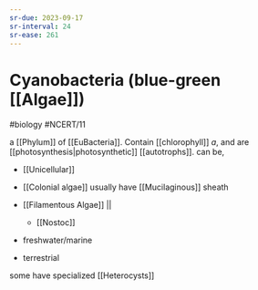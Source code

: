 ```yaml
---
sr-due: 2023-09-17
sr-interval: 24
sr-ease: 261
---
```

# Cyanobacteria (blue-green [[Algae]])
#biology #NCERT/11 

a [[Phylum]] of [[EuBacteria]]. 
Contain [[chlorophyll]] *a*, and are [[photosynthesis|photosynthetic]] [[autotrophs]].
can be,
 - [[Unicellular]]
 - [[Colonial algae]] usually have [[Mucilaginous]] sheath
 - [[Filamentous Algae]] ||
	 - [[Nostoc]]

- freshwater/marine
- terrestrial

some have specialized [[Heterocysts]]